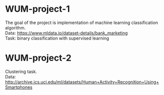 # WUM-project-1
The goal of the project is implementation of machine learning classification algorithm.\
Data: https://www.mldata.io/dataset-details/bank_marketing \
Task: binary classification with supervised learning
# WUM-project-2
Clustering task.\
Data: http://archive.ics.uci.edu/ml/datasets/Human+Activity+Recognition+Using+Smartphones
